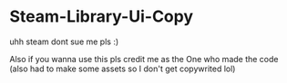# Steam-Library-Ui-Copy



uhh steam dont sue me pls :) 

Also if you wanna use this pls credit me as the
One who made the code (also had to make some assets
so I don't get copywrited lol)
